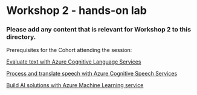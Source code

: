 # Workshop 2 - hands-on lab

### Please add any content that is relevant for Workshop 2 to this directory.

Prerequisites for the Cohort attending the session:

[Evaluate text with Azure Cognitive Language Services](https://docs.microsoft.com/en-gb/learn/paths/evaluate-text-with-language-services/)

[Process and translate speech with Azure Cognitive Speech Services](https://docs.microsoft.com/en-gb/learn/paths/translate-speech-with-speech-services/)

[Build AI solutions with Azure Machine Learning service](https://docs.microsoft.com/en-gb/learn/paths/build-ai-solutions-with-azure-ml-service/)

